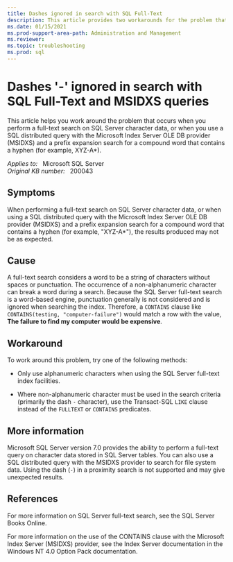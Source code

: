 ```yaml
---
title: Dashes ignored in search with SQL Full-Text
description: This article provides two workarounds for the problem that occurs when you perform a full-text search on SQL Server character data, or when you use a SQL distributed query with the Microsoft Index Server OLE DB provider (MSIDXS) and a prefix expansion search for a compound word that contains a hyphen (for example, XYZ-A*).
ms.date: 01/15/2021
ms.prod-support-area-path: Administration and Management
ms.reviewer: 
ms.topic: troubleshooting
ms.prod: sql 
---
```

# Dashes '-' ignored in search with SQL Full-Text and MSIDXS queries

This article helps you work around the problem that occurs when you perform a full-text search on SQL Server character data, or when you use a SQL distributed query with the Microsoft Index Server OLE DB provider (MSIDXS) and a prefix expansion search for a compound word that contains a hyphen (for example, XYZ-A*).

_Applies to:_ &nbsp; Microsoft SQL Server  
_Original KB number:_ &nbsp; 200043

## Symptoms

When performing a full-text search on SQL Server character data, or when using a SQL distributed query with the Microsoft Index Server OLE DB provider (MSIDXS) and a prefix expansion search for a compound word that contains a hyphen (for example, "XYZ-A*"), the results produced may not be as expected.

## Cause

A full-text search considers a word to be a string of characters without spaces or punctuation. The occurrence of a non-alphanumeric character can break a word during a search. Because the SQL Server full-text search is a word-based engine, punctuation generally is not considered and is ignored when searching the index. Therefore, a `CONTAINS` clause like `CONTAINS(testing, "computer-failure")` would match a row with the value, **The failure to find my computer would be expensive**.

## Workaround

To work around this problem, try one of the following methods:

- Only use alphanumeric characters when using the SQL Server full-text index facilities.

- Where non-alphanumeric character must be used in the search criteria (primarily the dash `-` character), use the Transact-SQL `LIKE` clause instead of the `FULLTEXT` or `CONTAINS` predicates.

## More information

Microsoft SQL Server version 7.0 provides the ability to perform a full-text query on character data stored in SQL Server tables. You can also use a SQL distributed query with the MSIDXS provider to search for file system data. Using the dash (`-`) in a proximity search is not supported and may give unexpected results.

## References

For more information on SQL Server full-text search, see the SQL Server Books Online.

For more information on the use of the CONTAINS clause with the Microsoft Index Server (MSIDXS) provider, see the Index Server documentation in the Windows NT 4.0 Option Pack documentation.
